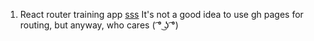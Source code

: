 1. React router training app <a href="yandex.ru">sss</a>
It's not a good idea to use gh pages for routing, but anyway, who cares ( ͡° ͜ʖ ͡°)
